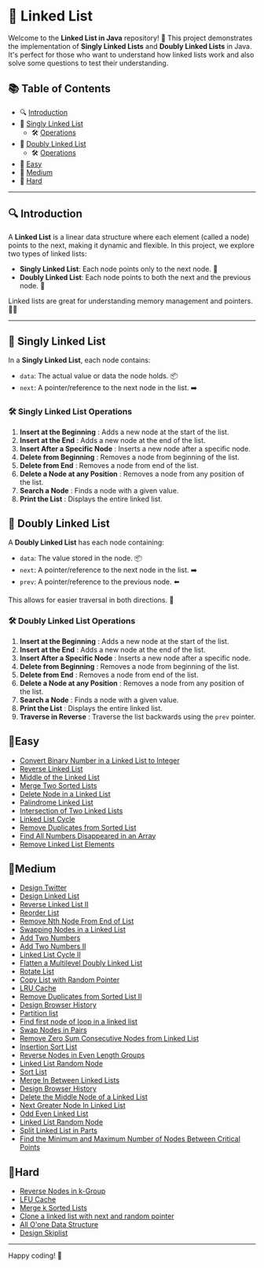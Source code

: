 
# 🔗 Linked List 

Welcome to the **Linked List in Java** repository! 🎉 This project demonstrates the implementation of **Singly Linked Lists** and **Doubly Linked Lists** in Java. It's perfect for those who want to understand how linked lists work and also solve some questions to test their understanding.

## 📚 Table of Contents

- 🔍 [Introduction](#introduction)
- 🔗 [Singly Linked List](#singly-linked-list)
  - 🛠️ [Operations](#singly-linked-list-operations)
- 🔗 [Doubly Linked List](#doubly-linked-list)
  - 🛠️ [Operations](#doubly-linked-list-operations)
- 🌱 [Easy](#🌱easy])
- 🌿 [Medium](#🌿medium)
- 🌳 [Hard](#🌳hard)

---

## 🔍 Introduction

A **Linked List** is a linear data structure where each element (called a node) points to the next, making it dynamic and flexible. In this project, we explore two types of linked lists:

- **Singly Linked List**: Each node points only to the next node. 🔗
- **Doubly Linked List**: Each node points to both the next and the previous node. 🔄

Linked lists are great for understanding memory management and pointers. 🧠💡

---

## 🔗 Singly Linked List

In a **Singly Linked List**, each node contains:
- `data`: The actual value or data the node holds. 📦
- `next`: A pointer/reference to the next node in the list. ➡️

### 🛠️ Singly Linked List Operations

1. **Insert at the Beginning** : Adds a new node at the start of the list.
2. **Insert at the End** : Adds a new node at the end of the list.
3. **Insert After a Specific Node** : Inserts a new node after a specific node.
4. **Delete from Beginning** : Removes a node from beginning of the list.
5. **Delete from End** : Removes a node from end of the list.
6. **Delete a Node at any Position** : Removes a node from any position of the list.
7. **Search a Node** : Finds a node with a given value.
8. **Print the List** : Displays the entire linked list.


## 🔗 Doubly Linked List

A **Doubly Linked List** has each node containing:
- `data`: The value stored in the node. 📦
- `next`: A pointer/reference to the next node in the list. ➡️
- `prev`: A pointer/reference to the previous node. ⬅️

This allows for easier traversal in both directions. 🔄

### 🛠️ Doubly Linked List Operations

1. **Insert at the Beginning** : Adds a new node at the start of the list.
2. **Insert at the End** : Adds a new node at the end of the list.
3. **Insert After a Specific Node** : Inserts a new node after a specific node.
4. **Delete from Beginning** : Removes a node from beginning of the list.
5. **Delete from End** : Removes a node from end of the list.
6. **Delete a Node at any Position** : Removes a node from any position of the list.
7. **Search a Node** : Finds a node with a given value.
8. **Print the List** : Displays the entire linked list.
9. **Traverse in Reverse** : Traverse the list backwards using the `prev` pointer.

## 🌱Easy

- [Convert Binary Number in a Linked List to Integer](https://leetcode.com/problems/convert-binary-number-in-a-linked-list-to-integer/) 
- [Reverse Linked List](https://leetcode.com/problems/reverse-linked-list/) 
- [Middle of the Linked List](https://leetcode.com/problems/middle-of-the-linked-list/) 
- [Merge Two Sorted Lists](https://leetcode.com/problems/merge-two-sorted-lists/) 
- [Delete Node in a Linked List](https://leetcode.com/problems/delete-node-in-a-linked-list/) 
- [Palindrome Linked List](https://leetcode.com/problems/palindrome-linked-list/) 
- [Intersection of Two Linked Lists](https://leetcode.com/problems/intersection-of-two-linked-lists/) 
- [Linked List Cycle](https://leetcode.com/problems/linked-list-cycle/) 
- [Remove Duplicates from Sorted List](https://leetcode.com/problems/remove-duplicates-from-sorted-list/)
- [Find All Numbers Disappeared in an Array](https://leetcode.com/problems/find-all-numbers-disappeared-in-an-array/) 
- [Remove Linked List Elements](https://leetcode.com/problems/remove-linked-list-elements/) 

## 🌿Medium

- [Design Twitter](https://leetcode.com/problems/design-twitter/) 
- [ Design Linked List](https://leetcode.com/problems/design-linked-list/) 
- [Reverse Linked List II](https://leetcode.com/problems/reverse-linked-list-ii/) 
- [Reorder List](https://leetcode.com/problems/reorder-list/) 
- [Remove Nth Node From End of List](https://leetcode.com/problems/remove-nth-node-from-end-of-list/)
- [Swapping Nodes in a Linked List](https://leetcode.com/problems/swapping-nodes-in-a-linked-list/) 
- [Add Two Numbers](https://leetcode.com/problems/add-two-numbers/)  
- [Add Two Numbers II](https://leetcode.com/problems/add-two-numbers-ii/) 
- [Linked List Cycle II](https://leetcode.com/problems/linked-list-cycle-ii/) 
- [Flatten a Multilevel Doubly Linked List](https://leetcode.com/problems/flatten-a-multilevel-doubly-linked-list/) 
- [Rotate List](https://leetcode.com/problems/rotate-list/)  
- [Copy List with Random Pointer](https://leetcode.com/problems/copy-list-with-random-pointer/) 
- [LRU Cache](https://leetcode.com/problems/lru-cache/) 
- [Remove Duplicates from Sorted List II](https://leetcode.com/problems/remove-duplicates-from-sorted-list-ii/) 
- [Design Browser History](https://leetcode.com/problems/design-browser-history/) 
- [Partition list](https://leetcode.com/problems/partition-list/) 
- [Find first node of loop in a linked list](https://www.geeksforgeeks.org/find-first-node-of-loop-in-a-linked-list/)
- [Swap Nodes in Pairs](https://leetcode.com/problems/swap-nodes-in-pairs/)
- [Remove Zero Sum Consecutive Nodes from Linked List](https://leetcode.com/problems/remove-zero-sum-consecutive-nodes-from-linked-list/) 
- [Insertion Sort List](https://leetcode.com/problems/insertion-sort-list/)
- [ Reverse Nodes in Even Length Groups](https://leetcode.com/problems/reverse-nodes-in-even-length-groups/) 
- [ Linked List Random Node](https://leetcode.com/problems/linked-list-random-node/)
- [Sort List](https://leetcode.com/problems/sort-list/)
- [ Merge In Between Linked Lists](https://leetcode.com/problems/merge-in-between-linked-lists/)
- [Design Browser History](https://leetcode.com/problems/design-browser-history/)
- [Delete the Middle Node of a Linked List](https://leetcode.com/problems/delete-the-middle-node-of-a-linked-list/)
- [Next Greater Node In Linked List](https://leetcode.com/problems/next-greater-node-in-linked-list/)
- [ Odd Even Linked List](https://leetcode.com/problems/odd-even-linked-list/)
- [Linked List Random Node](https://leetcode.com/problems/linked-list-random-node/)
- [Split Linked List in Parts](https://leetcode.com/problems/split-linked-list-in-parts/)
- [ Find the Minimum and Maximum Number of Nodes Between Critical Points](https://leetcode.com/problems/find-the-minimum-and-maximum-number-of-nodes-between-critical-points/)

## 🌳Hard

- [Reverse Nodes in k-Group](https://leetcode.com/problems/reverse-nodes-in-k-group/) 
- [LFU Cache](https://leetcode.com/problems/lfu-cache/) 
- [Merge k Sorted Lists](https://leetcode.com/problems/merge-k-sorted-lists/) 
- [Clone a linked list with next and random pointer](https://www.geeksforgeeks.org/clone-linked-list-next-random-pointer-o1-space/) 
- [All O'one Data Structure](https://leetcode.com/problems/all-oone-data-structure/) 
- [Design Skiplist](https://leetcode.com/problems/design-skiplist/) 

---

Happy coding! 🚀
